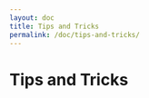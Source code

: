 ```yaml
---
layout: doc
title: Tips and Tricks
permalink: /doc/tips-and-tricks/
---
```


Tips and Tricks
===============

